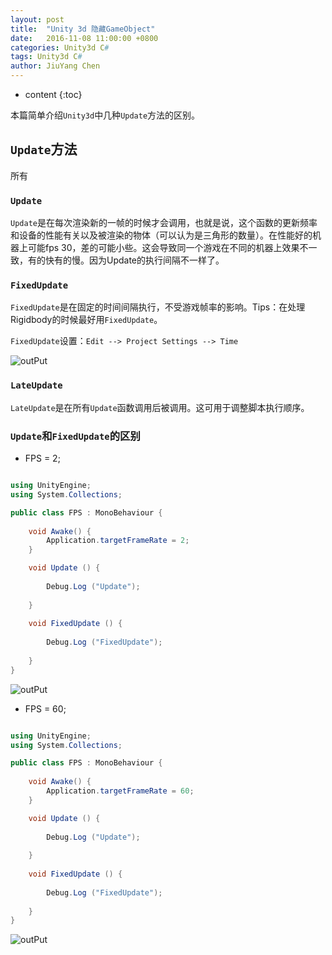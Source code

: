 ```yaml
---
layout: post
title:  "Unity 3d 隐藏GameObject"
date:   2016-11-08 11:00:00 +0800
categories: Unity3d C#
tags: Unity3d C#
author: JiuYang Chen
---
```


* content
{:toc}


本篇简单介绍`Unity3d`中几种`Update`方法的区别。






## `Update`方法

所有

### `Update`

`Update`是在每次渲染新的一帧的时候才会调用，也就是说，这个函数的更新频率和设备的性能有关以及被渲染的物体（可以认为是三角形的数量）。在性能好的机器上可能fps 30，差的可能小些。这会导致同一个游戏在不同的机器上效果不一致，有的快有的慢。因为Update的执行间隔不一样了。

### `FixedUpdate`

`FixedUpdate`是在固定的时间间隔执行，不受游戏帧率的影响。Tips：在处理Rigidbody的时候最好用`FixedUpdate`。


`FixedUpdate`设置：`Edit --> Project Settings --> Time`

![outPut](http://ww2.sinaimg.cn/mw690/c584f169gw1f9l0nci75fj20cc05674c.jpg)

### `LateUpdate`

`LateUpdate`是在所有`Update`函数调用后被调用。这可用于调整脚本执行顺序。

### `Update`和`FixedUpdate`的区别

* FPS = 2;

```c#

using UnityEngine;
using System.Collections;

public class FPS : MonoBehaviour {
	
	void Awake() {
		Application.targetFrameRate = 2;
	}

	void Update () {
		
		Debug.Log ("Update");
		
	}
	
	void FixedUpdate () {
		
		Debug.Log ("FixedUpdate");
		
	}
}


```

![outPut](http://ww1.sinaimg.cn/mw690/c584f169gw1f9l0nb3pc4j20oc07ymxg.jpg)


* FPS = 60;

```c#

using UnityEngine;
using System.Collections;

public class FPS : MonoBehaviour {
	
	void Awake() {
		Application.targetFrameRate = 60;
	}

	void Update () {
		
		Debug.Log ("Update");
		
	}
	
	void FixedUpdate () {
		
		Debug.Log ("FixedUpdate");
		
	}
}


```

![outPut](http://ww1.sinaimg.cn/mw690/c584f169gw1f9l0nc8ndjj20of08874n.jpg)

































